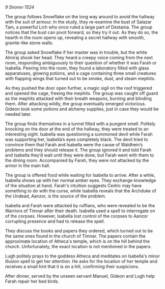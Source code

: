 _9 Sirorev 1524_

The group follows Snowflake on the long way around to avoid the hallway with the suit of armour. In the study, they re-examine the bust of Salazar Tam, a powerful Lich who once ruled a large part of Destania. The group notices that the bust can pivot forward, so they try it out. As they do so, the hearth in the room opens up, revealing a secret hallway with smooth, granite-like stone walls.

The group asked Snowflake if her master was in trouble, but the white Almiraj shook her head. They heard a creepy voice coming from the next room, responding ambiguously to their question of whether it was Farah or Isabella. Peering into the room, they found a laboratory filled with glass apparatuses, glowing potions, and a cage containing three small creatures with flapping wings that turned out to be smoke, dust, and steam mephits.

As they pushed the door open further, a magic sigil on the roof triggered and opened the cage, freeing the mephits. The group was caught off guard as the mephits attacked with their breath weapons, burning and blinding them. After attacking wildly, the group eventually emerged victorious. Gideon took some potions and alchemy supplies, just in case they would be needed later.

The group finds themselves in a tunnel filled with a pungent smell. Politely knocking on the door at the end of the hallway, they were treated to an interesting sight. Isabella was questioning a summoned devil while Farah was supporting her, Isabella’s eyes completely black. The devil tried to convince them that Farah and Isabella were the cause of Waldhein’s problems and they should release it. The group ignored it and told Farah and Isabella they’d wait until they were done, but Farah went with them to the dining room. Accompanied by Farah, they were not attacked by the armor in the main hall.

The group is offered food while waiting for Isabella to arrive. After a while, Isabella shows up with her normal amber eyes. They exchange knowledge of the situation at hand. Farah's intuition suggests Cedric may have something to do with the curse, while Isabella reveals that the Archduke of the Undead, Aanzor, is the source of the problem.

Isabella and Farah were attacked by ruffians, who were revealed to be the Warriors of Timnar after their death. Isabella used a spell to interrogate on of the corpses. However, Isabella lost control of the corpses to Aanzor corrupting presence and had to release the spell.

They discuss the books and papers they ordered, which turned out to be the same ones found in the church of Timnar. The papers contain the approximate location of Atheca's temple, which is on the hill behind the church. Unfortunately, the exact location is not mentioned in the papers.

Lugh politely prays to the goddess Atheca and meditates on Isabella's minor illusion spell to get her attention. He asks for the location of her temple and receives a small hint that it is on a hill, confirming their suspicions.

After dinner, served by the unseen servant Manuel, Gideon and Lugh help Farah repair her bed birds.